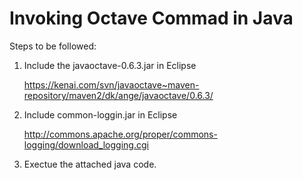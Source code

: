# Invoking Octave Commad in Java

Steps to be followed:

1.	Include the javaoctave-0.6.3.jar in Eclipse

	https://kenai.com/svn/javaoctave~maven-repository/maven2/dk/ange/javaoctave/0.6.3/

2.	Include common-loggin.jar in Eclipse

	http://commons.apache.org/proper/commons-logging/download_logging.cgi

3.	Exectue the attached java code.
